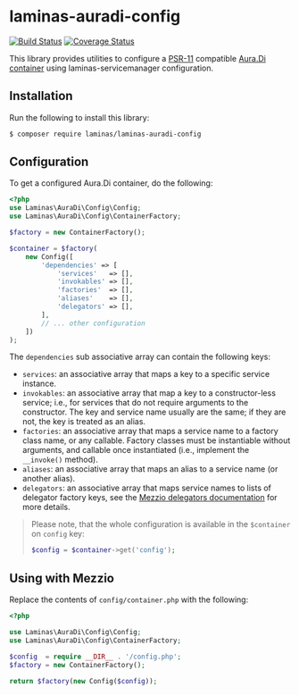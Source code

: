 # laminas-auradi-config

[![Build Status](https://travis-ci.com/laminas/laminas-auradi-config.svg?branch=master)](https://travis-ci.com/laminas/laminas-auradi-config)
[![Coverage Status](https://coveralls.io/repos/github/laminas/laminas-auradi-config/badge.svg?branch=master)](https://coveralls.io/github/laminas/laminas-auradi-config?branch=master)

This library provides utilities to configure
a [PSR-11](http://www.php-fig.org/psr/psr-11/) compatible
[Aura.Di container](https://github.com/auraphp/Aura.Di)
using laminas-servicemanager configuration.

## Installation

Run the following to install this library:

```bash
$ composer require laminas/laminas-auradi-config
```

## Configuration

To get a configured Aura.Di container, do the following:

```php
<?php
use Laminas\AuraDi\Config\Config;
use Laminas\AuraDi\Config\ContainerFactory;

$factory = new ContainerFactory();

$container = $factory(
    new Config([
        'dependencies' => [
            'services'   => [],
            'invokables' => [],
            'factories'  => [],
            'aliases'    => [],
            'delegators' => [],
        ],
        // ... other configuration
    ])
);
```

The `dependencies` sub associative array can contain the following keys:

- `services`: an associative array that maps a key to a specific service instance.
- `invokables`: an associative array that map a key to a constructor-less
  service; i.e., for services that do not require arguments to the constructor.
  The key and service name usually are the same; if they are not, the key is
  treated as an alias.
- `factories`: an associative array that maps a service name to a factory class
  name, or any callable. Factory classes must be instantiable without arguments,
  and callable once instantiated (i.e., implement the `__invoke()` method).
- `aliases`: an associative array that maps an alias to a service name (or
  another alias).
- `delegators`: an associative array that maps service names to lists of
  delegator factory keys, see the
  [Mezzio delegators documentation](https://docs.laminas.dev/laminas-servicemanager/delegators/)
  for more details.

> Please note, that the whole configuration is available in the `$container`
> on `config` key:
>
> ```php
> $config = $container->get('config');
> ```

## Using with Mezzio

Replace the contents of `config/container.php` with the following:

```php
<?php

use Laminas\AuraDi\Config\Config;
use Laminas\AuraDi\Config\ContainerFactory;

$config  = require __DIR__ . '/config.php';
$factory = new ContainerFactory();

return $factory(new Config($config));
```
